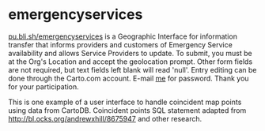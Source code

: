 # emergencyservices
<a href="pu.bli.sh/emergencyservices">pu.bli.sh/emergencyservices</a> is a Geographic Interface for information transfer that informs providers and customers of Emergency Service availability and allows Service Providers to update.
To submit, you must be at the Org's Location and accept the geolocation prompt. Other form fields are not required, but text fields left blank will read 'null'. Entry editing can be done through the Carto.com account. E-mail <a href="mailto:thex@pu.bli.sh?Subject=carto_es_password%20Request" target="_top">me</a> for password. Thank you for your participation.

This is one example of a user interface to handle coincident map points using data from CartoDB. Coincident points SQL statement adapted from http://bl.ocks.org/andrewxhill/8675947 and other research.
